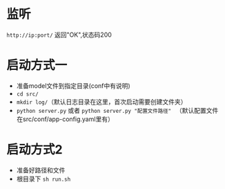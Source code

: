 # 监听

``http://ip:port/`` 返回"OK",状态码200

# 启动方式一
- 准备model文件到指定目录(conf中有说明)
- `cd src/`
- `mkdir log/`（默认日志目录在这里，首次启动需要创建文件夹）
- `python server.py` 或者 `python server.py "配置文件路径" ` （默认配置文件在src/conf/app-config.yaml里有）

# 启动方式2

- 准备好路径和文件
- 根目录下 `sh run.sh`

